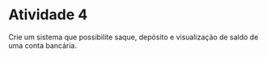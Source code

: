 <h1>Atividade 4</h1>

Crie um sistema que possibilite saque, depósito e visualização de saldo de uma conta bancária.
